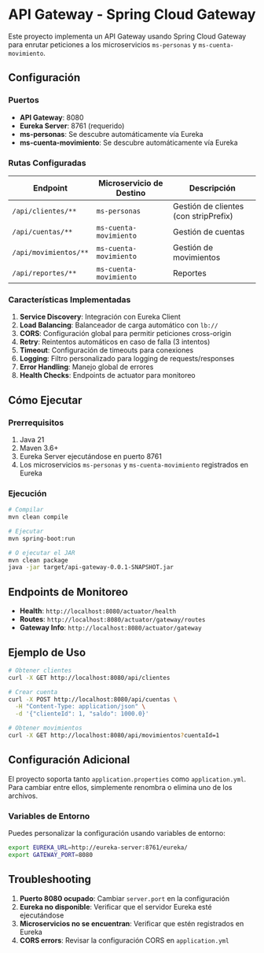 # API Gateway - Spring Cloud Gateway

Este proyecto implementa un API Gateway usando Spring Cloud Gateway para enrutar peticiones a los microservicios `ms-personas` y `ms-cuenta-movimiento`.

## Configuración

### Puertos
- **API Gateway**: 8080
- **Eureka Server**: 8761 (requerido)
- **ms-personas**: Se descubre automáticamente vía Eureka
- **ms-cuenta-movimiento**: Se descubre automáticamente vía Eureka

### Rutas Configuradas

| Endpoint | Microservicio de Destino | Descripción |
|----------|-------------------------|-------------|
| `/api/clientes/**` | `ms-personas` | Gestión de clientes (con stripPrefix) |
| `/api/cuentas/**` | `ms-cuenta-movimiento` | Gestión de cuentas |
| `/api/movimientos/**` | `ms-cuenta-movimiento` | Gestión de movimientos |
| `/api/reportes/**` | `ms-cuenta-movimiento` | Reportes |

### Características Implementadas

1. **Service Discovery**: Integración con Eureka Client
2. **Load Balancing**: Balanceador de carga automático con `lb://`
3. **CORS**: Configuración global para permitir peticiones cross-origin
4. **Retry**: Reintentos automáticos en caso de falla (3 intentos)
5. **Timeout**: Configuración de timeouts para conexiones
6. **Logging**: Filtro personalizado para logging de requests/responses
7. **Error Handling**: Manejo global de errores
8. **Health Checks**: Endpoints de actuator para monitoreo

## Cómo Ejecutar

### Prerrequisitos
1. Java 21
2. Maven 3.6+
3. Eureka Server ejecutándose en puerto 8761
4. Los microservicios `ms-personas` y `ms-cuenta-movimiento` registrados en Eureka

### Ejecución
```bash
# Compilar
mvn clean compile

# Ejecutar
mvn spring-boot:run

# O ejecutar el JAR
mvn clean package
java -jar target/api-gateway-0.0.1-SNAPSHOT.jar
```

## Endpoints de Monitoreo

- **Health**: `http://localhost:8080/actuator/health`
- **Routes**: `http://localhost:8080/actuator/gateway/routes`
- **Gateway Info**: `http://localhost:8080/actuator/gateway`

## Ejemplo de Uso

```bash
# Obtener clientes
curl -X GET http://localhost:8080/api/clientes

# Crear cuenta
curl -X POST http://localhost:8080/api/cuentas \
  -H "Content-Type: application/json" \
  -d '{"clienteId": 1, "saldo": 1000.0}'

# Obtener movimientos
curl -X GET http://localhost:8080/api/movimientos?cuentaId=1
```

## Configuración Adicional

El proyecto soporta tanto `application.properties` como `application.yml`. Para cambiar entre ellos, simplemente renombra o elimina uno de los archivos.

### Variables de Entorno

Puedes personalizar la configuración usando variables de entorno:

```bash
export EUREKA_URL=http://eureka-server:8761/eureka/
export GATEWAY_PORT=8080
```

## Troubleshooting

1. **Puerto 8080 ocupado**: Cambiar `server.port` en la configuración
2. **Eureka no disponible**: Verificar que el servidor Eureka esté ejecutándose
3. **Microservicios no se encuentran**: Verificar que estén registrados en Eureka
4. **CORS errors**: Revisar la configuración CORS en `application.yml`

